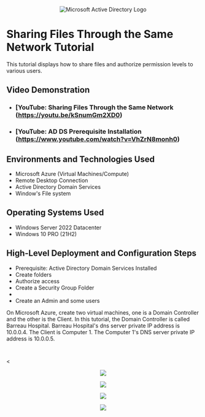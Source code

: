 
<p align="center">
<img src="https://i.imgur.com/pU5A58S.png" alt="Microsoft Active Directory Logo"/>
</p>

<h1>Sharing Files Through the Same Network Tutorial</h1>
This tutorial displays how to share files and authorize permission levels to various users.<br />


<h2>Video Demonstration</h2>

- ### [YouTube: Sharing Files Through the Same Network (https://youtu.be/kSnumGm2XD0)
- ### [YouTube: AD DS Prerequisite Installation (https://www.youtube.com/watch?v=VhZrN8monh0)

<h2>Environments and Technologies Used</h2>

- Microsoft Azure (Virtual Machines/Compute)
- Remote Desktop Connection
- Active Directory Domain Services
- Window's File system

<h2>Operating Systems Used </h2>

- Windows Server 2022 Datacenter 
- Windows 10 PRO (21H2)

<h2>High-Level Deployment and Configuration Steps</h2>

- Prerequisite: Active Directory Domain Services Installed
- Create folders
- Authorize access
- Create a Security Group Folder
-
- Create an Admin and some users

On Microsoft Azure, create two virtual machines, one is a Domain Controller and the other is the Client.
In this tutorial, the Domain Controller is called Barreau Hospital. Barreau Hospital's  dns server private IP address is 10.0.0.4.
The Client is Computer 1. The Computer 1's DNS server private IP address is 10.0.0.5.

<p align=center><img src=""></p>

<p align=center><img src=""></p>

<

<p align=center><img src="https://user-images.githubusercontent.com/121436228/222591834-3b6ff2ec-8344-42f1-a83a-36d84cbeab22.png"></p>

<p align=center><img src="https://user-images.githubusercontent.com/121436228/222591810-3ba848ec-033a-490b-bf2a-348ea7840793.png"></p>

<p align=center><img src="https://user-images.githubusercontent.com/121436228/222591788-26f7b906-4c21-4b8f-a57e-e6d116ea95fc.png"></p>

<p align=center><img src="https://user-images.githubusercontent.com/121436228/222591773-fddcad78-169f-4de2-aca4-821924edc1b4.png"></p>








